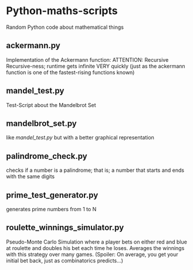 # Python-maths-scripts

Random Python code about mathematical things

## ackermann.py
Implementation of the Ackermann function: ATTENTION: Recursive Recursive-ness;
runtime gets infinite VERY quickly (just as the ackermann function is one of
the fastest-rising functions known)

## mandel_test.py
Test-Script about the Mandelbrot Set

## mandelbrot_set.py
like _mandel_test.py_ but with a better graphical representation

## palindrome_check.py
checks if a number is a palindrome; that is; a number that starts and ends with
the same digits

## prime_test_generator.py
generates prime numbers from 1 to N

## roulette_winnings_simulator.py
Pseudo-Monte Carlo Simulation where a player bets on either red and blue at
roulette and doubles his bet each time he loses.
Averages the winnings with this strategy over many games.
(Spoiler: On average, you get your initial bet back, just as combinatorics
predicts...)


